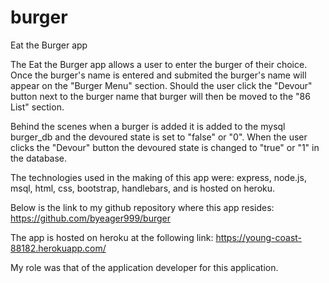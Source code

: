 # burger

Eat the Burger app

The Eat the Burger app allows a user to enter the burger of their choice.  Once the burger's name is entered and submited the burger's name will appear on the "Burger Menu" section.  Should the user click the "Devour" button next to the burger name that burger will then be moved to the "86 List" section.

Behind the scenes when a burger is added it is added to the mysql burger_db and the devoured state is set to "false" or "0".  When the user clicks the "Devour" button the devoured state is changed to "true" or "1" in the database.  

The technologies used in the making of this app were:  express, node.js, msql, html, css, bootstrap, handlebars, and is hosted on heroku.

Below is the link to my github repository where this app resides: https://github.com/byeager999/burger

The app is hosted on heroku at the following link: https://young-coast-88182.herokuapp.com/

My role was that of the application developer for this application.
